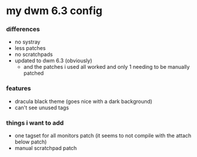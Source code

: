 # my dwm 6.3 config

### differences
* no systray
* less patches
* no scratchpads
* updated to dwm 6.3 (obviously)
    * and the patches i used all worked and only 1 needing to be manually patched

### features
* dracula black theme (goes nice with a dark background)
* can't see unused tags 

### things i want to add
* one tagset for all monitors patch (it seems to not compile with the attach below patch)
* manual scratchpad patch 
